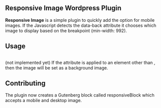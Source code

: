 ## Responsive Image Wordpress Plugin

**Responsive Image** is a simple plugin to quickly add the option for mobile images. If the Javascript detects the data-back attribute it chooses which image to display based on the breakpoint (min-width: 992).

## Usage

<img data-back="https://mysite.com/image-mobile.jpg|https://mysite.com/image-desktop.jpg">

(not implemented yet) If the attribute is applied to an element other than <img>, then the image will be set as a background image.

## Contributing

The plugin now creates a Gutenberg block called responsiveBlock which accepts a mobile and desktop image.